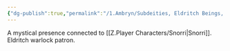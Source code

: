 ```yaml
---
{"dg-publish":true,"permalink":"/1.Ambryn/Subdeities, Eldritch Beings, Legendary Figures, and Creatures of Renown/Leviathan of Locke Shizuka/"}
---
```



A mystical presence connected to [[Z.Player Characters/Snorri\|Snorri]]. Eldritch warlock patron.

